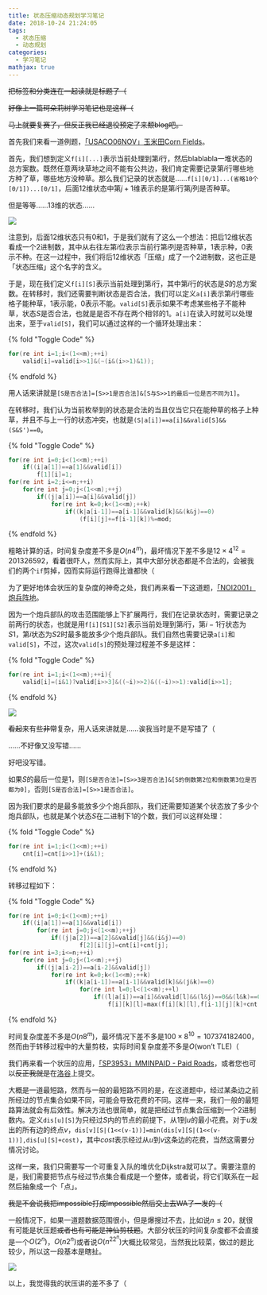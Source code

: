 ```yaml
---
title: 状态压缩动态规划学习笔记
date: 2018-10-24 21:24:05
tags:
  - 状态压缩
  - 动态规划
categories:
  - 学习笔记
mathjax: true
---
```

~~把标签和分类连在一起读就是标题了（~~

~~好像上一篇珂朵莉树学习笔记也是这样（~~

~~马上就要复赛了，但反正我已经退役预定了来颓blog吧。~~

<!-- more -->

首先我们来看一道例题，[「USACO06NOV」玉米田Corn Fields](https://www.luogu.org/problemnew/show/P1879)。

首先，我们想到定义`f[i][...]`表示当前处理到第$i$行，然后blablabla一堆状态的总方案数。既然任意两块草地之间不能有公共边，我们肯定需要记录第$i$行哪些地方种了草，哪些地方没种草。那么我们记录的状态就是……`f[i][0/1]...(省略10个[0/1])...[0/1]`，后面$12$维状态中第$j+1$维表示的是第$i$行第$j$列是否种草。

但是等等……$13$维的状态……

![](https://i.loli.net/2018/10/24/5bd07656b885a.jpg)

注意到，后面$12$维状态只有$0$和$1$，于是我们就有了这么一个想法：把后$12$维状态看成一个$2$进制数，其中从右往左第$i$位表示当前行第$i$列是否种草，$1$表示种，$0$表示不种。在这一过程中，我们将后$12$维状态「压缩」成了一个$2$进制数，这也正是「状态压缩」这个名字的含义。

于是，现在我们定义`f[i][S]`表示当前处理到第$i$行，其中第$i$行的状态是$S$的总方案数。在转移时，我们还需要判断状态是否合法，我们可以定义`a[i]`表示第$i$行哪些格子能种草，$1$表示能，$0$表示不能。`valid[S]`表示如果不考虑某些格子不能种草，状态$S$是否合法，也就是是否不存在两个相邻的$1$。`a[i]`在读入时就可以处理出来，至于`valid[S]`，我们可以通过这样的一个循环处理出来：

{% fold "Toggle Code" %}

```cpp
for(re int i=1;i<(1<<m);++i)
    valid[i]=valid[i>>1]&(~(i&(i>>1)&1));
```

{% endfold %}

用人话来讲就是`[S是否合法]=[S>>1是否合法]&[S与S>>1的最后一位是否不同为1]`。

在转移时，我们认为当前枚举到的状态是合法的当且仅当它只在能种草的格子上种草，并且不与上一行的状态冲突，也就是`(S|a[i])==a[i]&&valid[S]&&(S&S')==0`。

{% fold "Toggle Code" %}

```cpp
for(re int i=0;i<(1<<m);++i)
    if((i|a[1])==a[1]&&valid[i])
        f[1][i]=1;
for(re int i=2;i<=n;++i)
    for(re int j=0;j<(1<<m);++j)
        if((j|a[i])==a[i]&&valid[j])
            for(re int k=0;k<(1<<m);++k)
                if((k|a[i-1])==a[i-1]&&valid[k]&&(k&j)==0)
                    (f[i][j]+=f[i-1][k])%=mod;
```

{% endfold %}

粗略计算的话，时间复杂度差不多是$O(n4^m)$，最坏情况下差不多是$12\times 4^{12}=201326592$，看着很吓人，然而实际上，其中大部分状态都是不合法的，会被我们的两个`if`剪掉，因而实际运行跑得比谁都快（

为了更好地体会状压的复杂度的神奇之处，我们再来看一下这道题，[「NOI2001」炮兵阵地](https://www.luogu.org/problemnew/show/P2704)。

因为一个炮兵部队的攻击范围能够上下扩展两行，我们在记录状态时，需要记录之前两行的状态，也就是用`f[i][S1][S2]`表示当前处理到第$i$行，第$i-1$行状态为$S1$，第$i$状态为$S2$时最多能放多少个炮兵部队。我们自然也需要记录`a[i]`和`valid[S]`，不过，这次`valid[s]`的预处理过程差不多是这样：

{% fold "Toggle Code" %}

```cpp
for(re int i=1;i<(1<<m);++i){
    valid[i]=(i&1)?valid[i>>3]&((~i)>>2)&((~i)>>1):valid[i>>1];
```

{% endfold %}

![](https://i.loli.net/2018/10/25/5bd124f4cdbb9.jpg)

~~看起来~~有些~~非常~~复杂，用人话来讲就是……诶我当时是不是写错了（

……不好像又没写错……

好吧没写错。

如果$S$的最后一位是$1$，则`[S是否合法]=[S>>3是否合法]&[S的倒数第2位和倒数第3位是否都为0]`，否则`[S是否合法]=[S>>1是否合法]`。

因为我们要求的是最多能放多少个炮兵部队，我们还需要知道某个状态放了多少个炮兵部队，也就是某个状态$S$在二进制下$1$的个数，我们可以这样处理：

{% fold "Toggle Code" %}

```cpp
for(re int i=1;i<(1<<m);++i)
    cnt[i]=cnt[i>>1]+(i&1);
```

{% endfold %}

转移过程如下：

{% fold "Toggle Code" %}

```cpp
for(re int i=0;i<(1<<m);++i)
    if((i|a[1])==a[1]&&valid[i])
        for(re int j=0;j<(1<<m);++j)
            if((j|a[2])==a[2]&&valid[j]&&(i&j)==0)
                    f[2][i][j]=cnt[i]+cnt[j];
for(re int i=3;i<=n;++i)
    for(re int j=0;j<(1<<m);++j)
        if((j|a[i-2])==a[i-2]&&valid[j])
            for(re int k=0;k<(1<<m);++k)
                if((k|a[i-1])==a[i-1]&&valid[k]&&(j&k)==0)
                    for(re int l=0;l<(1<<m);++l)
                        if((l|a[i])==a[i]&&valid[l]&&(l&j)==0&&(l&k)==0)
                            f[i][k][l]=max(f[i][k][l],f[i-1][j][k]+cnt[l]);
```

{% endfold %}

时间复杂度差不多是$O(n8^m)$，最坏情况下差不多是$100\times 8^{10}=107374182400$，然而由于转移过程中的大量剪枝，实际时间复杂度差不多是$O(\text{won't TLE})$（

我们再来看一个状压的应用，[「SP3953」MMINPAID - Paid Roads](https://www.spoj.com/problems/MMINPAID/)，或者您也可以~~反正我就是~~在[洛谷](https://www.luogu.org/problemnew/show/SP3953)上提交。

大概是一道最短路，然而与一般的最短路不同的是，在这道题中，经过某条边之前所经过的节点集合如果不同，可能会导致花费的不同。这样一来，我们一般的最短路算法就会有后效性。解决方法也很简单，就是把经过节点集合压缩到一个$2$进制数内。定义`dis[u][S]`为只经过$S$内的节点的前提下，从$1$到$u$的最小花费。对于$u$发出的所有边的终点$v$，`dis[v][S|(1<<(v-1))]=min(dis[v][S|(1<<(v-1))],dis[u][S]+cost)`，其中$cost$表示经过从$u$到$v$这条边的花费，当然这需要分情况讨论。

这样一来，我们只需要写一个可重复入队的堆优化Dijkstra就可以了。需要注意的是，我们需要把节点与经过节点集合看成是一个整体，或者说，将它们联系在一起然后抽象成一个「点」。

~~我是不会说我把impossible打成Impossible然后交上去WA了一发的（~~

一般情况下，如果一道题数据范围很小，但是爆搜过不去，比如说$n\leqslant 20$，就很有可能是状压题~~或者也有可能是神仙剪枝题~~。大部分状压的时间复杂度都不会直接是一个$O(2^n)$，$O(n2^n)$或者说$O(n^22^n)$大概比较常见，当然我比较菜，做过的题比较少，所以这一段基本是瞎扯。

![](https://i.loli.net/2018/10/25/5bd13984b8601.jpg)

以上，我觉得我的状压讲的差不多了（
